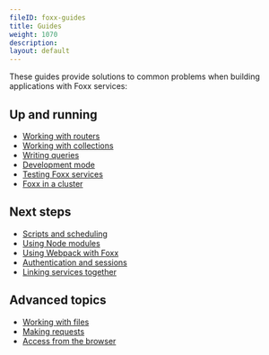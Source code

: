 ```yaml
---
fileID: foxx-guides
title: Guides
weight: 1070
description: 
layout: default
---
```

These guides provide solutions to common problems when building
applications with Foxx services:

## Up and running

- [Working with routers](foxx-guides-routing)
- [Working with collections](foxx-guides-collections)
- [Writing queries](foxx-guides-queries)
- [Development mode](foxx-guides-development-mode)
- [Testing Foxx services](foxx-guides-testing)
- [Foxx in a cluster](foxx-guides-cluster)

## Next steps

- [Scripts and scheduling](foxx-guides-scripts)
- [Using Node modules](foxx-guides-bundled-node-modules)
- [Using Webpack with Foxx](foxx-guides-webpack)
- [Authentication and sessions](foxx-guides-auth)
- [Linking services together](foxx-guides-dependencies)

## Advanced topics

- [Working with files](foxx-guides-files)
- [Making requests](foxx-guides-making-requests)
- [Access from the browser](foxx-guides-browser)
